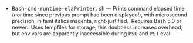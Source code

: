 
<ul>
  
<li><tt>Bash-cmd-runtime-elaPrinter.sh</tt> &#8212; Prints command elapsed time (<i>not</i> time since previous prompt had been displayed!), with microsecond precision, in faint italics magenta, right-justified.&nbsp;&nbsp;Requires Bash 5.0 or newer.&nbsp;&nbsp;Uses tempfiles for storage; this doubtless increases overhead, but env vars are apparently inaccessible during <tt>PS0</tt> and <tt>PS1</tt> eval.
  
</ul>
